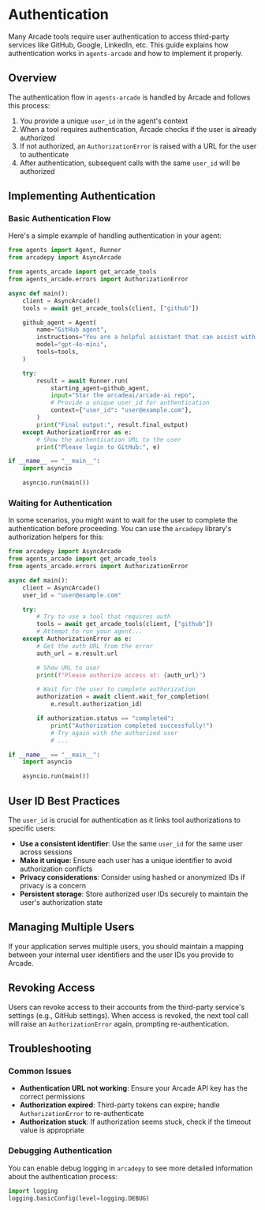 # Authentication

Many Arcade tools require user authentication to access third-party services like GitHub, Google, LinkedIn, etc. This guide explains how authentication works in `agents-arcade` and how to implement it properly.

## Overview

The authentication flow in `agents-arcade` is handled by Arcade and follows this process:

1. You provide a unique `user_id` in the agent's context
2. When a tool requires authentication, Arcade checks if the user is already authorized
3. If not authorized, an `AuthorizationError` is raised with a URL for the user to authenticate
4. After authentication, subsequent calls with the same `user_id` will be authorized

## Implementing Authentication

### Basic Authentication Flow

Here's a simple example of handling authentication in your agent:

```python
from agents import Agent, Runner
from arcadepy import AsyncArcade

from agents_arcade import get_arcade_tools
from agents_arcade.errors import AuthorizationError

async def main():
    client = AsyncArcade()
    tools = await get_arcade_tools(client, ["github"])

    github_agent = Agent(
        name="GitHub agent",
        instructions="You are a helpful assistant that can assist with GitHub API calls.",
        model="gpt-4o-mini",
        tools=tools,
    )

    try:
        result = await Runner.run(
            starting_agent=github_agent,
            input="Star the arcadeai/arcade-ai repo",
            # Provide a unique user_id for authentication
            context={"user_id": "user@example.com"},
        )
        print("Final output:", result.final_output)
    except AuthorizationError as e:
        # Show the authentication URL to the user
        print("Please login to GitHub:", e)

if __name__ == "__main__":
    import asyncio

    asyncio.run(main())
```

### Waiting for Authentication

In some scenarios, you might want to wait for the user to complete the authentication before proceeding. You can use the `arcadepy` library's authorization helpers for this:

```python
from arcadepy import AsyncArcade
from agents_arcade import get_arcade_tools
from agents_arcade.errors import AuthorizationError

async def main():
    client = AsyncArcade()
    user_id = "user@example.com"

    try:
        # Try to use a tool that requires auth
        tools = await get_arcade_tools(client, ["github"])
        # Attempt to run your agent...
    except AuthorizationError as e:
        # Get the auth URL from the error
        auth_url = e.result.url

        # Show URL to user
        print(f"Please authorize access at: {auth_url}")

        # Wait for the user to complete authorization
        authorization = await client.wait_for_completion(
            e.result.authorization_id)

        if authorization.status == "completed":
            print("Authorization completed successfully!")
            # Try again with the authorized user
            # ...

if __name__ == "__main__":
    import asyncio

    asyncio.run(main())
```

## User ID Best Practices

The `user_id` is crucial for authentication as it links tool authorizations to specific users:

-   **Use a consistent identifier**: Use the same `user_id` for the same user across sessions
-   **Make it unique**: Ensure each user has a unique identifier to avoid authorization conflicts
-   **Privacy considerations**: Consider using hashed or anonymized IDs if privacy is a concern
-   **Persistent storage**: Store authorized user IDs securely to maintain the user's authorization state

## Managing Multiple Users

If your application serves multiple users, you should maintain a mapping between your internal user identifiers and the user IDs you provide to Arcade.

## Revoking Access

Users can revoke access to their accounts from the third-party service's settings (e.g., GitHub settings). When access is revoked, the next tool call will raise an `AuthorizationError` again, prompting re-authentication.

## Troubleshooting

### Common Issues

-   **Authentication URL not working**: Ensure your Arcade API key has the correct permissions
-   **Authorization expired**: Third-party tokens can expire; handle `AuthorizationError` to re-authenticate
-   **Authorization stuck**: If authorization seems stuck, check if the timeout value is appropriate

### Debugging Authentication

You can enable debug logging in `arcadepy` to see more detailed information about the authentication process:

```python
import logging
logging.basicConfig(level=logging.DEBUG)
```
